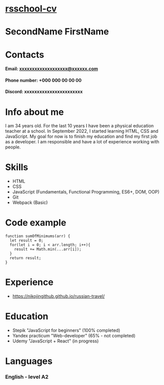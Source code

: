 # [rsschool-cv](https://nikojingithub.github.io/rsschool-cv/)
# **SecondName FirstName**
# **Contacts**
#### Email: xxxxxxxxxxxxxxxxxxx@xxxxxx.com
#### Phone number: +000 000 00 00 00 
#### Discord: xxxxxxxxxxxxxxxxxxxxxxx
# **Info about me**
I am 34 years old. For the last 10 years I have been a physical education teacher at a school. In September 2022, I started learning HTML, CSS and JavaScript. My goal for now is to finish my education and find my first job as a developer. I am responsible and have a lot of experience working with people.
# **Skills**
- HTML
- CSS
- JavaScript (Fundamentals, Functional Programming, ES6+, DOM, OOP)
- Git
- Webpack (Basic)
# **Code example**
```
function sumOfMinimums(arr) {
  let result = 0;
  for(let i = 0; i < arr.length; i++){
    result += Math.min(...arr[i]);
  }
  return result;  
}
```
# **Experience**
- https://nikojingithub.github.io/russian-travel/
# **Education**
- Stepik "JavaScript for beginners" (100% completed)
- Yandex practicum "Web-developer" (65% - not completed)
- Udemy "JavaScript + React" (in progress)
# **Languages**
### English - level A2 